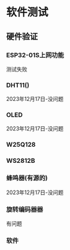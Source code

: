 # 软件测试

## 硬件验证



### ESP32-01S上网功能

测试失败



### DHT11()



2023年12月17日-没问题

### OLED

2023年12月17日-没问题

### W25Q128









### WS2812B



###  蜂鸣器(有源的)

2023年12月17日-没问题



### 旋转编码器器

有问题



### 软件

